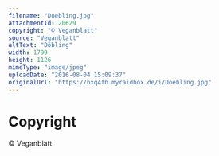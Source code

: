 ```yaml
---
filename: "Doebling.jpg"
attachmentId: 20629
copyright: "© Veganblatt"
source: "Veganblatt"
altText: "Döbling"
width: 1799
height: 1126
mimeType: "image/jpeg"
uploadDate: "2016-08-04 15:09:37"
originalUrl: "https://bxq4fb.myraidbox.de/i/Doebling.jpg"
---
```


# Copyright

© Veganblatt
